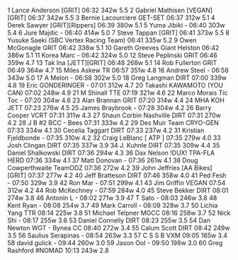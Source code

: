   1  Lance Anderson  [GRIT]  06:32      342w  5.5
  2  Gabriel Mathisen  [VEGAN][GRIT]  06:37      342w  5.5
  3  Bernie Lacourciere  GET-SET   06:37      312w  5.1
  4  Derek Sawyer  [GRIT][Rippers]  06:39      380w  5.1
  5  Yuma Jibiki  -  06:40      303w  5.4
  6  Jure Majdic  -  06:40      414w  5.0
  7  Steve Tappan  [GRIT]  06:41    373w  5.5
  8  Yusuke Saeki  (SBC Vertex Racing Team)     06:41      335w  5.2
  9  Owen McGonagle  GRIT   06:42    338w  5.1
 10  Gareth Greeves  Giant Helston   06:42      386w  5.1
 11  Korea Marc  -  06:42      324w  5.0
 12  Steve Peplinski  GRIT   06:46    359w  4.7
 13  Tak Ina  [JETT][GRIT]  06:48    268w  5.1
 14  Rob Fullerton  GRIT   06:49    364w  4.7
 15  Miles Askew  TR   06:57      351w  4.8
 16  Andrew Steel  -  06:58      343w  5.0
 17  A Melon  -  06:58      302w  5.0
 18  Greg Langman  DIRT  07:00    339w  4.8
 19  Eric GONDERINGER  -  07:01      312w  4.7
 20  Takashi KAWAMOTO  (YOU CAN)     07:02      248w  4.9
 21  M Shinall  TTE   07:19      321w  4.6
 22  Marco Morais Tic Toc  -  07:20      304w  4.6
 23  Alan Brannan  GRIT   07:20    314w  4.4
 24  MHA KOH  JETT   07:23    276w  4.5
 25  James Braybrook  -  07:28      304w  4.2
 26  Barry Cooper  VCRT   07:31    311w  4.3
 27  Shaun Corbin Nashville  DIRT   07:31    270w  4.2
 28  J B #2  BCC - Bees  07:31      333w  4.2
 29  Des Muir  Team CRYO-GEN   07:33      334w  4.1
 30  Cecelia Taggart  DIRT   07:33    237w  4.2
 31  Kristian Fjeldbonde  -  07:35      310w  4.2
 32  Craig LeBlanc  [ ATP ]   07:35      279w  4.0
 33  Josh Clingan  DIRT   07:35    337w  3.9
 34  J. Kuhnle  DIRT   07:35    309w  4.4
 35  Daniel Shalkowski  DIRT   07:36    294w  4.3
 36  Dax Nelson  !DUX! TPA-FLA HERD  07:36    334w  4.1
 37  Matt Donovan  -  07:36      261w  4.1
 38  Doug Cowperthwaite  TeamODZ   07:36      272w  4.2
 39  John Jeffries  [AA Bikes][GRIT]  07:37      277w  4.2
 40  Jeff Bratteson  DIRT   07:46    358w  4.0
 41  Ped Fesh  -  07:50      329w  3.9
 42  Ron Mar  -  07:51      299w  4.1
 43  Jim Griffin  VEGAN   07:54    312w  4.2
 44  Rob McKechney  -  07:59      284w  4.0
 45  Steve Bekker  DIRT   08:01    274w  3.8
 46  Antonin L  -  08:02      271w  3.9
 47  T Sato  -  08:03      246w  3.8
 48  Kent Ryan  -  08:08      254w  3.7
 49  Mark Carroll  -  08:09      328w  3.7
 50  Lichia Yang  TTR   08:14      225w  3.8
 51  Michael Telpner  MGCC   08:16    258w  3.7
 52  Nick Shi  -  08:17      255w  3.6
 53  Daniel Connelly  DIRT   08:23    255w  3.5
 54  Dan Newton  WGT - Bynea CC  08:40      272w  3.4
 55  Calum Scott  DIRT   08:42    249w  3.5
 56  Saulius Serapinas  -  08:54      263w  3.3
 57  C S S B  VXM   09:05      165w  3.4
 58  david gulick  -  09:44      260w  3.0
 59  Jason OoI  -  09:50      198w  3.0
 60  Greg Rashford  #NOMAD  10:13      243w  2.8
